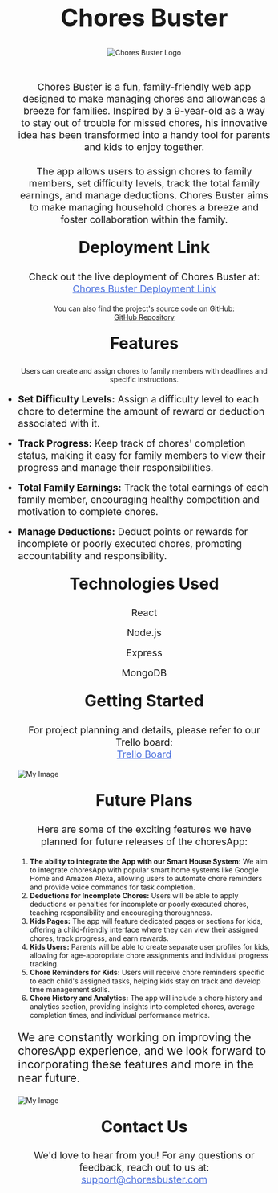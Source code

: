 <h1 align="center" style="font-size: 48px;">Chores Buster</h1>
<div align="center">
  <img src="https://i.imgur.com/5faq6nz.png" alt="Chores Buster Logo" style="max-width: 100%; height: auto; margin-bottom: 1.5rem;">
</div>

<div align="center">
  <p style="font-size: 1.2rem; line-height: 1.5rem; margin-top: 1.5rem;">
    Chores Buster is a fun, family-friendly web app designed to make managing chores and allowances a breeze for families. Inspired by a 9-year-old as a way to stay out of trouble for missed chores, his innovative idea has been transformed into a handy tool for parents and kids to enjoy together.
  </p>
  <p style="font-size: 1.2rem; line-height: 1.5rem; margin-top: 1.5rem;">
    The app allows users to assign chores to family members, set difficulty levels, track the total family earnings, and manage deductions. Chores Buster aims to make managing household chores a breeze and foster collaboration within the family.
  </p>
</div>

<div align="center">
  <h2 style="font-size: 2rem; margin-top: 1.5rem;">Deployment Link</h2>
  <p style="font-size: 1.2rem; line-height: 1.5rem;">
    Check out the live deployment of Chores Buster at:<br>
     <a href="https://emilymerrow.onrender.com" style="color: #4E73DF;">Chores Buster Deployment Link</a>
  </p>
  <p style={{ fontSize: "1.2rem", lineHeight: "1.5rem" }}>
  You can also find the project's source code on GitHub:<br />
  <a href="https://github.com/emilymerrow/Project4.git" style={{ color: "#4E73DF" }}>
    GitHub Repository
  </a>
</p>
  <h2 style="font-size: 2rem; margin-top: 1.5rem;">Features</h2>
      <p style={{ fontSize: "1.2rem", lineHeight: "1.5rem" }}>
  Users can create and assign chores to family members with deadlines and specific instructions.
</p>
</div>
<div>
  <ul style="font-size: 1.2rem; line-height: 1.5rem; list-style-type: disc; margin: 0; padding: 0;">
    <p style={{ fontSize: "1.2rem", lineHeight: "1.5rem" }}>
  
</p>
    <li style="margin-bottom: 1rem;"><strong>Set Difficulty Levels:</strong> Assign a difficulty level to each chore to determine the amount of reward or deduction associated with it.</li>
    <li style="margin-bottom: 1rem;"><strong>Track Progress:</strong> Keep track of chores' completion status, making it easy for family members to view their progress and manage their responsibilities.</li>
    <li style="margin-bottom: 1rem;"><strong>Total Family Earnings:</strong> Track the total earnings of each family member, encouraging healthy competition and motivation to complete chores.</li>
    <li style="margin-bottom: 1rem;"><strong>Manage Deductions:</strong> Deduct points or rewards for incomplete or poorly executed chores, promoting accountability and responsibility.</li>
  </ul>
</div>
<div align="center">
  <h2 style="font-size: 2rem; margin-top: 1.5rem;">Technologies Used</h2>
  <ul style="font-size: 1.2rem; line-height: 1.5rem; list-style-type: none; margin: 0; padding: 0;">
    <li style="margin-bottom: 1rem;">React</li>
    <li style="margin-bottom: 1rem;">Node.js</li>
    <li style="margin-bottom: 1rem;">Express</li>
    <li style="margin-bottom: 1rem;">MongoDB</li>
  </ul>
</div>

<div align="center">
  <h2 style="font-size: 2rem; margin-top: 1.5rem;">Getting Started</h2>
  
  <p style="font-size: 1.2rem; line-height: 1.5rem;">
    For project planning and details, please refer to our Trello board:<br>
    <a href="https://trello.com/b/WnVWenBh/chores-buster" style="color: #4E73DF;">Trello Board</a>
  </p>
</div>

![My Image](https://i.imgur.com/nLw5mHx.png)

<h2 style="font-size: 2rem; margin-top: 1.5rem; text-align: center;">Future Plans</h2>
<p style="font-size: 1.2rem; line-height: 1.5rem; text-align: center;">
    Here are some of the exciting features we have planned for future releases of the choresApp:
</p>

<ol>
    <li>
        <strong>The ability to integrate the App with our Smart House System:</strong> We aim to integrate choresApp with popular smart home systems like Google Home and Amazon Alexa, allowing users to automate chore reminders and provide voice commands for task completion.
    </li>
    <li>
        <strong>Deductions for Incomplete Chores:</strong> Users will be able to apply deductions or penalties for incomplete or poorly executed chores, teaching responsibility and encouraging thoroughness.
    </li>
    <li>
        <strong>Kids Pages:</strong> The app will feature dedicated pages or sections for kids, offering a child-friendly interface where they can view their assigned chores, track progress, and earn rewards.
    </li>
    <li>
        <strong>Kids Users:</strong> Parents will be able to create separate user profiles for kids, allowing for age-appropriate chore assignments and individual progress tracking.
    </li>
    <li>
        <strong>Chore Reminders for Kids:</strong> Users will receive chore reminders specific to each child's assigned tasks, helping kids stay on track and develop time management skills.
    </li>
    <li>
        <strong>Chore History and Analytics:</strong> The app will include a chore history and analytics section, providing insights into completed chores, average completion times, and individual performance metrics.
    </li>
</ol>

<p style="font-size: 1.4rem;">
    We are constantly working on improving the choresApp experience, and we look forward to incorporating these features and more in the near future.
</p>

</body>
</html>

![My Image](https://i.imgur.com/95ALTNc.png)
<div align="center">
  <h2 style="font-size: 2rem; margin-top: 1.5rem;">Contact Us</h2>
  <p style="font-size: 1.2rem; line-height: 1.5rem;">
    We'd love to hear from you! For any questions or feedback, reach out to us at:<br>
    <a href="mailto:support@choresbuster.com" style="color: #4E73DF;">support@choresbuster.com</a>
  </p>
</div>


